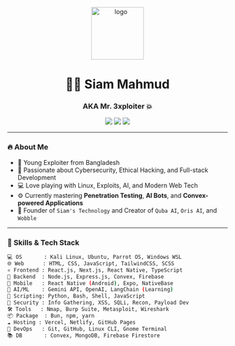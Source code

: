 <p align="center">
  <img src="https://mr3xploiter.github.io/samam/pages/in-a-dramatic-illustration-with-a-dark-a_fDy-A6zbTjStYmxFa8cQGg_oumgpc5AR4iI67QLkYvaVw-removebg-preview.png" width="120" alt="logo" />
</p>

<h1 align="center">👨‍💻 Siam Mahmud</h1>
<h3 align="center">AKA Mr. 3xploiter 💥</h3>

<p align="center">
  <img src="https://img.shields.io/badge/Hacker%20Mindset-Active-brightgreen?style=for-the-badge&logo=python&logoColor=white" />
  <img src="https://img.shields.io/badge/Security%20Researcher-In%20Progress-blueviolet?style=for-the-badge&logo=linux&logoColor=white" />
  <img src="https://img.shields.io/badge/Open%20Source-Lover-ff69b4?style=for-the-badge&logo=github&logoColor=white" />
</p>

---

### 🔥 About Me

- 🧠 Young Exploiter from Bangladesh
- 🎯 Passionate about Cybersecurity, Ethical Hacking, and Full-stack Development
- 💻 Love playing with Linux, Exploits, AI, and Modern Web Tech
- ⚙️ Currently mastering **Penetration Testing**, **AI Bots**, and **Convex-powered Applications**
- 🧪 Founder of `Siam's Technology` and Creator of `Quba AI`, `Oris AI`, and `Wobble`

---

### 🧠 Skills & Tech Stack

```bash
💻 OS       : Kali Linux, Ubuntu, Parrot OS, Windows WSL
🌐 Web      : HTML, CSS, JavaScript, TailwindCSS, SCSS
⚛️ Frontend : React.js, Next.js, React Native, TypeScript
🔮 Backend  : Node.js, Express.js, Convex, Firebase
📱 Mobile   : React Native (Android), Expo, NativeBase
🧠 AI/ML    : Gemini API, OpenAI, LangChain (Learning)
📜 Scripting: Python, Bash, Shell, JavaScript
🔐 Security : Info Gathering, XSS, SQLi, Recon, Payload Dev
🛠️ Tools   : Nmap, Burp Suite, Metasploit, Wireshark
📦 Package  : Bun, npm, yarn
☁️ Hosting : Vercel, Netlify, GitHub Pages
🔧 DevOps   : Git, GitHub, Linux CLI, Gnome Terminal
📚 DB       : Convex, MongoDB, Firebase Firestore
